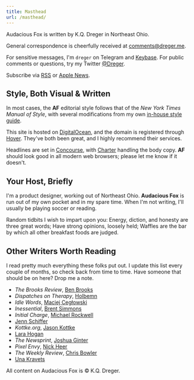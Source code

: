 ```yaml
---
title: Masthead
url: /masthead/
---
```

Audacious Fox is written by K.Q. Dreger in Northeast Ohio.

General correspondence is cheerfully received at <comments@dreger.me>. 

For sensitive messages, I'm `dreger` on Telegram and [Keybase][]. For public comments or questions, try my Twitter [@Dreger](https://twitter.com/dreger).

[keybase]: https://keybase.io/dreger 

Subscribe via [RSS](/feeds/main.xml) or [Apple News](https://apple.news/T7mJio790S96lno9kfkfXPA).

## Style, Both Visual &amp; Written

In most cases, the **AF** editorial style follows that of the _New York Times Manual of Style_, with several modifications from my own [in-house style guide](/projects/style-guide).

This site is hosted on [DigitalOcean](https://www.digitalocean.com), and the domain is registered through [Hover](http://hover.com). They've both been great, and I highly recommend their services. 

Headlines are set in [Concourse](http://practicaltypography.com/concourse.html), with [Charter](http://practicaltypography.com/charter.html) handling the body copy. **AF** should look good in all modern web browsers; please let me know if it doesn't. 

## Your Host, Briefly 

I'm a product designer, working out of Northeast Ohio. **Audacious Fox** is run out of my own pocket and in my spare time. When I'm not writing, I'll usually be playing soccer or reading. 

Random tidbits I wish to impart upon you: Energy, diction, and honesty are three great words; Have strong opinions, loosely held; Waffles are the bar by which all other breakfast foods are judged. 

## Other Writers Worth Reading

I read pretty much everything these folks put out. I update this list every couple of months, so check back from time to time. Have someone that should be on here? Drop me a note. 

- _The Brooks Review_, [Ben Brooks](https://brooksreview.net)
- _Dispatches on Therapy_, [Holbemn](http://holbemn.xyz)
- _Idle Words_, [Maciej Cegłowski](http://idlewords.com)
- _Inessential_, [Brent Simmons](http://inessential.com)
- _Initial Charge_, [Michael Rockwell](http://initialcharge.net)
- [Jenn Schiffer](https://medium.com/@jennschiffer)
- _Kottke.org_, [Jason Kottke](http://kottke.org)
- [Lara Hogan](http://larahogan.me/blog/)
- _The Newsprint_, [Joshua Ginter](http://www.thenewsprint.co)
- _Pixel Envy_, [Nick Heer](http://pxlnv.com)
- _The Weekly Review_, [Chris Bowler](http://chrisbowler.com/journal)
- [Una Kravets](https://una.im/archive/#💁)

<p class="small faded">All content on Audacious Fox is &copy; K.Q. Dreger.</p>
